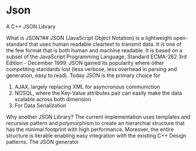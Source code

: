 # Json
A C++ JSON Library

What is JSON?##
JSON (JavaScript Object Notation) is a lightweight open-standard that uses human readable cleartext to transmit data. It is one of the few format that is both human and machine readable. It is based on a subset of the JavaScript Programming Language, Standard ECMA-262 3rd Edition - December 1999. JSON gained its popularity where other competiting standards lost (less verbose, less overhead in parsing and generation, easy to read).
Today JSON is the primary choice for

1. AJAX, largely replacing XML for asyncronous communiction
2. NOSQL, where the Key-Value attributes pair can easily make the data scalable across both dimension
3. For Data Serialization

Why another JSON Library?
The current implementation uses templates and recursive pattern and polymorphism to create an hierarchial structure that has the minimal footprint with high performance. Moreover, the entire structure is iterable enabling easy integration with the existing C++ Design patterns. The JSON generator 
